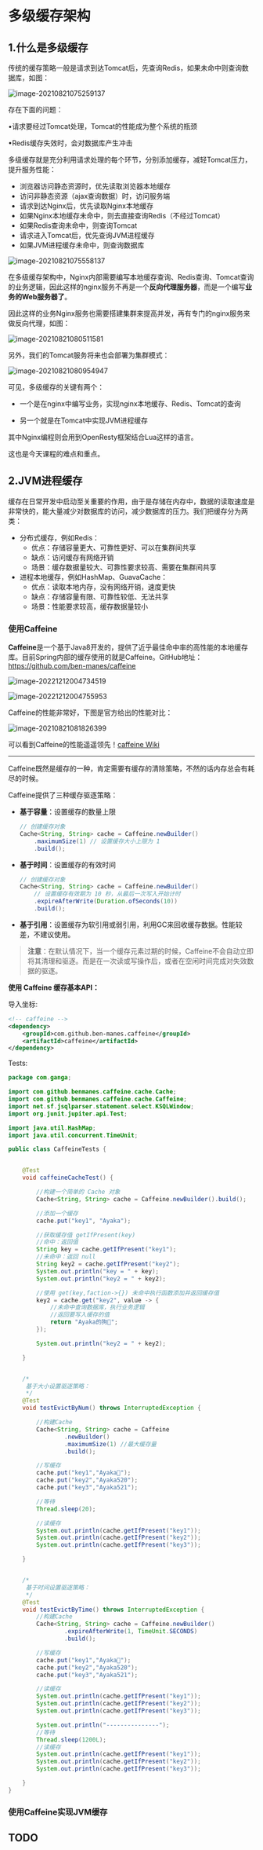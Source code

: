 # 多级缓存架构



## 1.什么是多级缓存

传统的缓存策略一般是请求到达Tomcat后，先查询Redis，如果未命中则查询数据库，如图：

![image-20210821075259137](MD图片/README.assets/image-20210821075259137.png)

存在下面的问题：

•请求要经过Tomcat处理，Tomcat的性能成为整个系统的瓶颈

•Redis缓存失效时，会对数据库产生冲击



多级缓存就是充分利用请求处理的每个环节，分别添加缓存，减轻Tomcat压力，提升服务性能：

- 浏览器访问静态资源时，优先读取浏览器本地缓存
- 访问非静态资源（ajax查询数据）时，访问服务端
- 请求到达Nginx后，优先读取Nginx本地缓存
- 如果Nginx本地缓存未命中，则去直接查询Redis（不经过Tomcat）
- 如果Redis查询未命中，则查询Tomcat
- 请求进入Tomcat后，优先查询JVM进程缓存
- 如果JVM进程缓存未命中，则查询数据库

![image-20210821075558137](MD图片/README.assets/image-20210821075558137.png)



在多级缓存架构中，Nginx内部需要编写本地缓存查询、Redis查询、Tomcat查询的业务逻辑，因此这样的nginx服务不再是一个**反向代理服务器**，而是一个编写**业务的Web服务器了**。



因此这样的业务Nginx服务也需要搭建集群来提高并发，再有专门的nginx服务来做反向代理，如图：

![image-20210821080511581](MD图片/README.assets/image-20210821080511581.png)



另外，我们的Tomcat服务将来也会部署为集群模式：

![image-20210821080954947](MD图片/README.assets/image-20210821080954947.png)



可见，多级缓存的关键有两个：

- 一个是在nginx中编写业务，实现nginx本地缓存、Redis、Tomcat的查询

- 另一个就是在Tomcat中实现JVM进程缓存

其中Nginx编程则会用到OpenResty框架结合Lua这样的语言。



这也是今天课程的难点和重点。







## 2.JVM进程缓存

缓存在日常开发中启动至关重要的作用，由于是存储在内存中，数据的读取速度是非常快的，能大量减少对数据库的访问，减少数据库的压力。我们把缓存分为两类：

- 分布式缓存，例如Redis：
  - 优点：存储容量更大、可靠性更好、可以在集群间共享
  - 缺点：访问缓存有网络开销
  - 场景：缓存数据量较大、可靠性要求较高、需要在集群间共享
- 进程本地缓存，例如HashMap、GuavaCache：
  - 优点：读取本地内存，没有网络开销，速度更快
  - 缺点：存储容量有限、可靠性较低、无法共享
  - 场景：性能要求较高，缓存数据量较小







### 使用Caffeine



**Caffeine**是一个基于Java8开发的，提供了近乎最佳命中率的高性能的本地缓存库。目前Spring内部的缓存使用的就是Caffeine。GitHub地址：https://github.com/ben-manes/caffeine

![image-20221212004734519](MD图片/README.assets/image-20221212004734519.png)

![image-20221212004755953](MD图片/README.assets/image-20221212004755953.png)







Caffeine的性能非常好，下图是官方给出的性能对比：

![image-20210821081826399](MD图片/README.assets/image-20210821081826399.png)

可以看到Caffeine的性能遥遥领先！[caffeine Wiki](https://github.com/ben-manes/caffeine/wiki/Benchmarks-zh-CN)



---



Caffeine既然是缓存的一种，肯定需要有缓存的清除策略，不然的话内存总会有耗尽的时候。

Caffeine提供了三种缓存驱逐策略：

- **基于容量**：设置缓存的数量上限

  ```java
  // 创建缓存对象
  Cache<String, String> cache = Caffeine.newBuilder()
      .maximumSize(1) // 设置缓存大小上限为 1
      .build();
  ```

- **基于时间**：设置缓存的有效时间

  ```java
  // 创建缓存对象
  Cache<String, String> cache = Caffeine.newBuilder()
      // 设置缓存有效期为 10 秒，从最后一次写入开始计时 
      .expireAfterWrite(Duration.ofSeconds(10)) 
      .build();
  
  ```

- **基于引用**：设置缓存为软引用或弱引用，利用GC来回收缓存数据。性能较差，不建议使用。

> **注意**：在默认情况下，当一个缓存元素过期的时候，Caffeine不会自动立即将其清理和驱逐。而是在一次读或写操作后，或者在空闲时间完成对失效数据的驱逐。



**使用 Caffeine 缓存基本API：**

导入坐标:

```xml
<!-- caffeine -->
<dependency>
    <groupId>com.github.ben-manes.caffeine</groupId>
    <artifactId>caffeine</artifactId>
</dependency>
```



Tests:

```java
package com.ganga;

import com.github.benmanes.caffeine.cache.Cache;
import com.github.benmanes.caffeine.cache.Caffeine;
import net.sf.jsqlparser.statement.select.KSQLWindow;
import org.junit.jupiter.api.Test;

import java.util.HashMap;
import java.util.concurrent.TimeUnit;

public class CaffeineTests {


    @Test
    void caffeineCacheTest() {

        //构建一个简单的 Cache 对象
        Cache<String, String> cache = Caffeine.newBuilder().build();

        //添加一个缓存
        cache.put("key1", "Ayaka");

        //获取缓存值 getIfPresent(key)
        //命中：返回值
        String key = cache.getIfPresent("key1");
        //未命中：返回 null
        String key2 = cache.getIfPresent("key2");
        System.out.println("key = " + key);
        System.out.println("key2 = " + key2);

        //使用 get(key,faction->{}) 未命中执行函数添加并返回缓存值
        key2 = cache.get("key2", value -> {
            //未命中查询数据库，执行业务逻辑
            //返回要写入缓存的值
            return "Ayaka的狗🌸";
        });

        System.out.println("key2 = " + key2);

    }


    /*
     基于大小设置驱逐策略：
     */
    @Test
    void testEvictByNum() throws InterruptedException {

        //构建Cache
        Cache<String, String> cache = Caffeine
                .newBuilder()
                .maximumSize(1) //最大缓存量
                .build();

        //写缓存
        cache.put("key1","Ayaka🌸");
        cache.put("key2","Ayaka520");
        cache.put("key3","Ayaka521");

        //等待
        Thread.sleep(20);

        //读缓存
        System.out.println(cache.getIfPresent("key1"));
        System.out.println(cache.getIfPresent("key2"));
        System.out.println(cache.getIfPresent("key3"));

    }


    /*
     基于时间设置驱逐策略：
     */
    @Test
    void testEvictByTime() throws InterruptedException {
        //构建Cache
        Cache<String, String> cache = Caffeine.newBuilder()
                .expireAfterWrite(1, TimeUnit.SECONDS)
                .build();

        //写缓存
        cache.put("key1","Ayaka🌸");
        cache.put("key2","Ayaka520");
        cache.put("key3","Ayaka521");

        //读缓存
        System.out.println(cache.getIfPresent("key1"));
        System.out.println(cache.getIfPresent("key2"));
        System.out.println(cache.getIfPresent("key3"));

        System.out.println("---------------");
        //等待
        Thread.sleep(1200L);
        //读缓存
        System.out.println(cache.getIfPresent("key1"));
        System.out.println(cache.getIfPresent("key2"));
        System.out.println(cache.getIfPresent("key3"));

    }
}
```





### 使用Caffeine实现JVM缓存





















## TODO